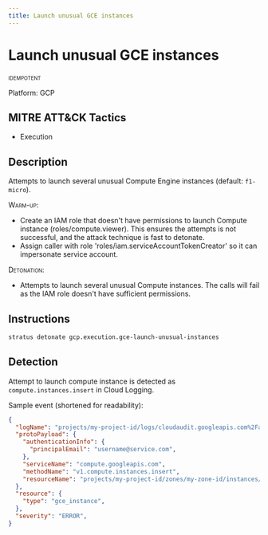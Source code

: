 ```yaml
---
title: Launch unusual GCE instances
---
```


# Launch unusual GCE instances


 <span class="smallcaps w3-badge w3-blue w3-round w3-text-white" title="This attack technique can be detonated multiple times">idempotent</span>

Platform: GCP

## MITRE ATT&CK Tactics


- Execution

## Description


Attempts to launch several unusual Compute Engine instances (default: `f1-micro`).

<span style="font-variant: small-caps;">Warm-up</span>: 

- Create an IAM role that doesn't have permissions to launch Compute instance (roles/compute.viewer). This ensures the attempts is not successful, and the attack technique is fast to detonate.
- Assign caller with role 'roles/iam.serviceAccountTokenCreator' so it can impersonate service account.

<span style="font-variant: small-caps;">Detonation</span>: 

- Attempts to launch several unusual Compute instances. The calls will fail as the IAM role doesn't have sufficient permissions.


## Instructions

```bash title="Detonate with Stratus Red Team"
stratus detonate gcp.execution.gce-launch-unusual-instances
```


## Detection 

Attempt to launch compute instance is detected as `compute.instances.insert` in Cloud Logging.

Sample event (shortened for readability):

```json
{
  "logName": "projects/my-project-id/logs/cloudaudit.googleapis.com%2Factivity",
  "protoPayload": {
    "authenticationInfo": {
      "principalEmail": "username@service.com",
    },
    "serviceName": "compute.googleapis.com",
    "methodName": "v1.compute.instances.insert",
    "resourceName": "projects/my-project-id/zones/my-zone-id/instances/my-instance-id",
  },
  "resource": {
    "type": "gce_instance",
  },
  "severity": "ERROR",
}
```